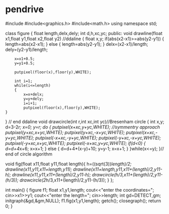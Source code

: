 # pendrive
#include<iostream>
#include<graphics.h>
#include<math.h>
using namespace std;

class figure
{
	float length,delx,dely;
	int d,h,xc,yc;
	public:
	void drawline(float x1,float y1,float x2,float y2) //ddaline
	{
		float x,y;
		if(abs(x2-x1)>=abs(y2-y1))
		{
			length=abs(x2-x1);
		}
		else
		{
			length=abs(y2-y1);
		}
		delx=(x2-x1)/length;  
		dely=(y2-y1)/length;

		x=x1+0.5; 
		y=y1+0.5;

		putpixel(floor(x),floor(y),WHITE);

		int i=1;
		while(i<=length) 
		{
			x=x+delx;
			y=y+dely;
			i=i+1;
			putpixel(floor(x),floor(y),WHITE);
	}  

} // end ddaline
void drawcircle(int r,int xc,int yc)//Bresenham circle
{
		int x,y;    
		d=3-2*r;
		x=0;
		y=r;
		do
		{
			putpixel(x+xc,y+yc,WHITE); //symmentry approach
			putpixel(y+xc,x+yc,WHITE);
			putpixel(y+xc,-x+yc,WHITE);
			putpixel(x+xc,-y+yc,WHITE);
			putpixel(-x+xc,-y+yc,WHITE);
			putpixel(-y+xc,-x+yc,WHITE);
			putpixel(-y+xc,x+yc,WHITE);
			putpixel(-x+xc,y+yc,WHITE);
		if(d<0)
		{
			d=d+4*x+6;
			x=x+1;
		}
		else 
		{
			d=d+4*(x-y)+10;
			y=y-1;
			x=x+1;
		}
		}while(x<=y);
		}// end of circle algorithm

void fig(float x11,float y11,float length){
	h=((sqrt(3))*length)/2;
	drawline(x11,y11,x11+length,y11);
	drawline(x11+length,y11,x11+(length)/2,y11-h);
	drawline(x11,y11,x11+(length)/2,y11-h);
	drawcircle(h/3,x11+(length)/2,y11-(h/3));
	drawcircle(2*h/3,x11+(length)/2,y11-(h/3));
	}
};

int main()
{
	figure f1;
	float x1,y1,length;
	cout<<"enter the coordinates=";
	cin>>x1>>y1;
	cout<<"enter the length=";
	cin>>length;
	int gd=DETECT,gm;
	initgraph(&gd,&gm,NULL);
	f1.fig(x1,y1,length);
	getch();
	closegraph();
	return 0;
}




